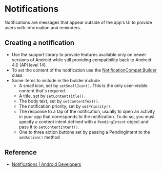 # Notifications
Notifications are messages that appear outside of the app's UI to provide users with information and reminders.

## Creating a notification
- Use the support library to provide features available only on newer versions of Android while still providing compatibility back to Android 4.0 (API level 14).
- To set the content of the notification use the [NotificationCompat.Builder](https://developer.android.com/reference/androidx/core/app/NotificationCompat) class
- Some items to include in the builder include
	- A small icon, set by `setSmallIcon()`. This is the only user-visible content that's required.
	- A title, set by `setContentTitle()`.
	- The body text, set by `setContentText()`.
	- The notification priority, set by `setPriority()`.
	- The response to a tap of the notification, usually to open an activity in your app that corresponds to the notification. To do so, you must specify a content intent defined with a `PendingIntent` object and pass it to `setContentIntent()`.
	- One to three action buttons set by passing a PendingIntent to the `addAction()` method


## Reference
- [Notifications | Android Developers](https://developer.android.com/guide/topics/ui/notifiers/notifications.html)
